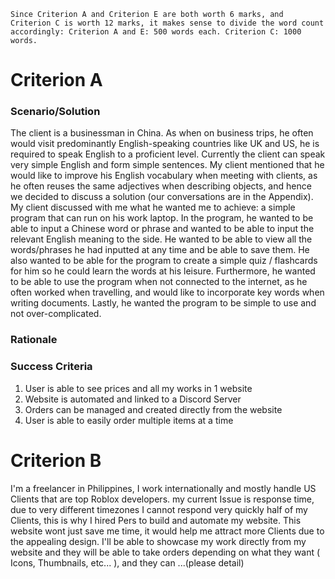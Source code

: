 

`Since Criterion A and Criterion E are both worth 6 marks, and Criterion C is worth 12 marks, it makes sense to divide the word count accordingly: Criterion A and E: 500 words each. Criterion C: 1000 words.`
# Criterion A

### Scenario/Solution
The client is a businessman in China. As when on business trips, he often would visit predominantly English-speaking countries like UK and US, he is required to speak English to a proficient level. Currently the client can speak very simple English and form simple sentences. My client mentioned that he would like to improve his English vocabulary when meeting with clients, as he often reuses the same adjectives when describing objects, and hence we decided to discuss a solution (our conversations are in the Appendix).
My client discussed with me what he wanted me to achieve: a simple program that can run on his work laptop. In the program, he wanted to be able to input a Chinese word or phrase and wanted to be able to input the relevant English meaning to the side. He wanted to be able to view all the
words/phrases he had inputted at any time and be able to save them. He also wanted to be able for the program to create a simple quiz / flashcards for him so he could learn the words at his leisure. Furthermore, he wanted to be able to use the program when not connected to the internet, as he
often worked when travelling, and would like to incorporate key words when writing documents. Lastly, he wanted the program to be simple to use and not over-complicated.
### Rationale

### Success Criteria

1. User is able to see prices and all my works in 1 website
2. Website is automated and linked to a Discord Server
3. Orders can be managed and created directly from the website
4. User is able to easily order multiple items at a time

# Criterion B



I'm a freelancer in Philippines, I work internationally and mostly handle US Clients that are top Roblox developers. my current Issue is response time, due to very different timezones I cannot respond very quickly half of my Clients, this is why I hired Pers to build and automate my website. This website wont just save me time, it would help me attract more Clients due to the appealing design. I'll be able to showcase my work directly from my website and they will be able to take orders depending on what they want ( Icons, Thumbnails, etc... ), and they can ...(please detail)